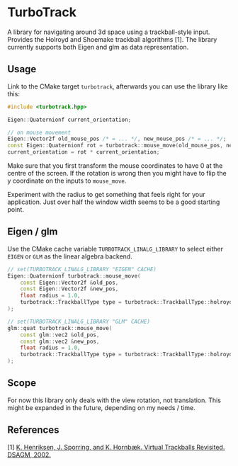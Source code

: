 # TurboTrack

A library for navigating around 3d space using a trackball-style input. Provides the Holroyd and Shoemake trackball algorithms [1]. The library currently supports both Eigen and glm as data representation.

## Usage

Link to the CMake target `turbotrack`, afterwards you can use the library like this:

```c++
#include <turbotrack.hpp>

Eigen::Quaternionf current_orientation;

// on mouse movement
Eigen::Vector2f old_mouse_pos /* = ... */, new_mouse_pos /* = ... */;
const Eigen::Quaternionf rot = turbotrack::mouse_move(old_mouse_pos, new_mouse_pos, radius);
current_orientation = rot * current_orientation;
```

Make sure that you first transform the mouse coordinates to have 0 at the centre of the screen. If the rotation is wrong then you might have to flip the y coordinate on the inputs to `mouse_move`.

Experiment with the radius to get something that feels right for your application. Just over half the window width seems to be a good starting point.

## Eigen / glm

Use the CMake cache variable `TURBOTRACK_LINALG_LIBRARY` to select either `EIGEN` or `GLM` as the linear algebra backend.

```c++
// set(TURBOTRACK_LINALG_LIBRARY "EIGEN" CACHE)
Eigen::Quaternionf turbotrack::mouse_move(
	const Eigen::Vector2f &old_pos,
	const Eigen::Vector2f &new_pos,
	float radius = 1.0,
	turbotrack::TrackballType type = turbotrack::TrackballType::holroyd
);

// set(TURBOTRACK_LINALG_LIBRARY "GLM" CACHE)
glm::quat turbotrack::mouse_move(
	const glm::vec2 &old_pos,
	const glm::vec2 &new_pos,
	float radius = 1.0,
	turbotrack::TrackballType type = turbotrack::TrackballType::holroyd
);
```

## Scope

For now this library only deals with the view rotation, not translation. This might be expanded in the future, depending on my needs / time.

## References

[1] [K. Henriksen, J. Sporring, and K. Hornbæk. Virtual Trackballs Revisited. DSAGM, 2002.](https://curis.ku.dk/ws/files/38552161/01260772.pdf)
